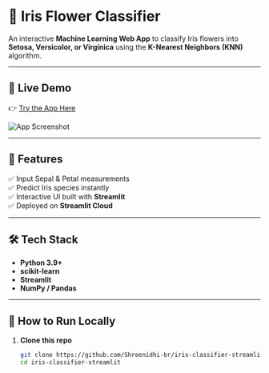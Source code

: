 # 🌸 Iris Flower Classifier

An interactive **Machine Learning Web App** to classify Iris flowers into **Setosa, Versicolor, or Virginica** using the **K-Nearest Neighbors (KNN)** algorithm.  

---

## 🚀 Live Demo  
👉 [Try the App Here](https://jvsnf5oeecrclc2qblerb6.streamlit.app)

![App Screenshot](screenshot.png)

---

## 📌 Features
✅ Input Sepal & Petal measurements  
✅ Predict Iris species instantly  
✅ Interactive UI built with **Streamlit**  
✅ Deployed on **Streamlit Cloud**  

---

## 🛠 Tech Stack
- **Python 3.9+**
- **scikit-learn**
- **Streamlit**
- **NumPy / Pandas**

---

## 📖 How to Run Locally

1. **Clone this repo**
   ```bash
   git clone https://github.com/Shreenidhi-br/iris-classifier-streamlit.git
   cd iris-classifier-streamlit
